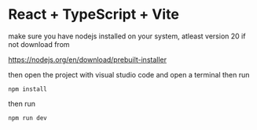 # React + TypeScript + Vite

make sure you have nodejs installed on your system, atleast version 20
if not download from

https://nodejs.org/en/download/prebuilt-installer

then open the project with visual studio code
and open a terminal then run

```
npm install
```

then run 
```
npm run dev
```
